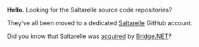**Hello.** Looking for the Saltarelle source code repositories?

They've all been moved to a dedicated [Saltarelle](https://github.com/saltarelle) GitHub account.

Did you know that Saltarelle was [acquired](http://bridge.net/bridge-acquires-saltarelle/) by [Bridge.NET](http://bridge.net)?
